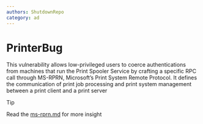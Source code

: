 ```yaml
---
authors: ShutdownRepo
category: ad
---
```


# PrinterBug

This vulnerability allows low-privileged users to coerce authentications from machines that run the Print Spooler Service by crafting a specific RPC call through MS-RPRN, Microsoft’s Print System Remote Protocol. It defines the communication of print job processing and print system management between a print client and a print server

> [!TIP]
> Read the [ms-rprn.md](../mitm-and-coerced-authentications/ms-rprn.md) for more insight